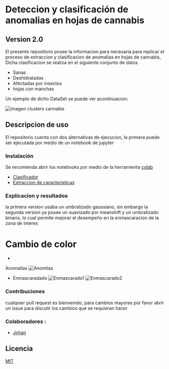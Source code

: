 # Deteccion y clasificación de anomalias en hojas de cannabis
## Version 2.0

El presente repositorio posee la informacion para necesaria para replicar el proceso de extraccion y clasificacion de anomalias en hojas de cannabis, Dicha clasificacion se realiza en el siguiente conjunto de datos
 - Sanas
 - Deshidratadas 
 - Afectadas por insectos 
 - hojas con manchas
 
Un ejemplo de dicho DataSet se puede ver acontinuacion:

![imagen clusters cannabis]()
 
## Descripcion de uso
 
El repositorio cuenta con dos alternativas de ejecucion, la primera puede ser ejecutada por medio de un notebook de jupyter 
 
### Instalación 
Se recomienda abrir los notebooks por medio de la herramienta [colab](https://colab.research.google.com/)

- [Clasificador](https://colab.research.google.com/drive/1-MD-6-0SizOh9K1R4cJwd2wmNjVKEktk)
- [Extraccion de caracteristicas](https://colab.research.google.com/drive/1neMXQf0tRO6G0GM514OIWS_qhzyNPgog)

### Explicacion y resultados

la primera version usaba un umbralizado gaussiano, sin embargo la segunda version ya posee un suavizado por meanshift y un umbralizado binario, lo cual permite mejorar el desempeño en la enmascaracion de la zona de interes 
# Cambio de color 

- 
Anomalias
![Anomlias](https://raw.githubusercontent.com/joaramirezra/ClasificadorHojasCanabis/master/Imagenes/Contorno.png)

* Enmascaradado
![Enmascarado1](https://raw.githubusercontent.com/joaramirezra/ClasificadorHojasCanabis/master/Imagenes/Enmascarada.png)
![Enmascarado2](https://raw.githubusercontent.com/joaramirezra/ClasificadorHojasCanabis/master/Imagenes/Suavizada.png)




### Contribuciones
cualquier pull request es bienvenido, para cambios mayores por favor abrir un issue para discutir los cambios que se requieran hacer

### Colaboradores :
- [Johan](https://github.com/joaramirezra/)

## Licencia
[MIT](https://choosealicense.com/licenses/mit/)
